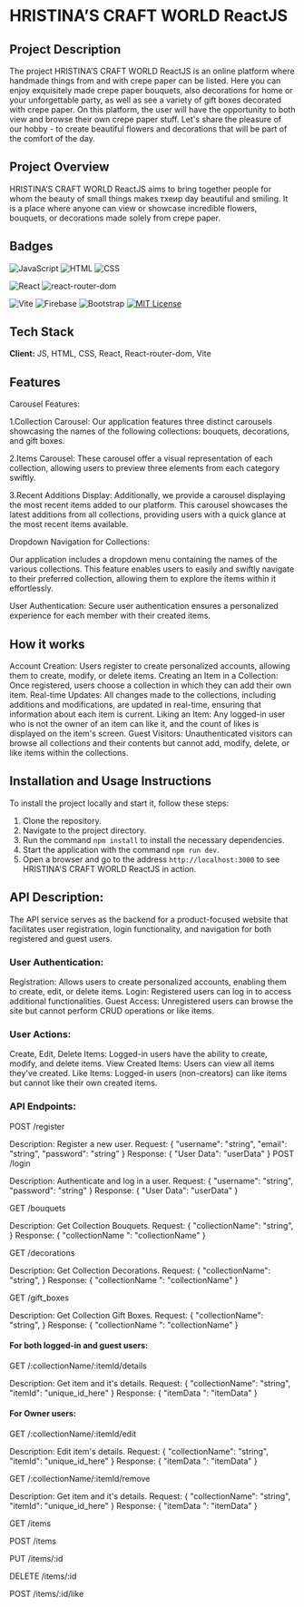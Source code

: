
# HRISTINA’S CRAFT WORLD ReactJS

## Project Description


The project HRISTINA’S CRAFT WORLD ReactJS is an online platform where handmade things from and with crepe paper can be listed. Here you can enjoy exquisitely made crepe paper bouquets, also decorations for home or your unforgettable party, as well as see a variety of gift boxes decorated with crepe paper. On this platform, the user will have the opportunity to both view and browse their own crepe paper stuff. Let's share the pleasure of our hobby - to create beautiful flowers and decorations that will be part of the comfort of the day.


## Project Overview

HRISTINA’S CRAFT WORLD ReactJS aims to bring together people for whom the beauty of small things makes тхеир day beautiful and smiling. It is a place where anyone can view or showcase incredible flowers, bouquets, or decorations made solely from crepe paper.


## Badges


![JavaScript](https://img.shields.io/badge/-JavaScript-F7DF1E?style=flat&logo=javascript&logoColor=black)
![HTML](https://img.shields.io/badge/HTML-Language-blue)
![CSS](https://img.shields.io/badge/CSS-Styles-orange)

![React](https://img.shields.io/badge/React-Library-blue)
![react-router-dom](https://img.shields.io/badge/react--router--dom-Library-red)

![Vite](https://img.shields.io/badge/Vite-Tool-yellow)
![Firebase](https://img.shields.io/badge/Firebase-Platform-orange)
![Bootstrap](https://img.shields.io/badge/Bootstrap-Framework-purple)
[![MIT License](https://img.shields.io/badge/License-MIT-green.svg)](https://choosealicense.com/licenses/mit/)


## Tech Stack

**Client:** 
JS, HTML, CSS, React, React-router-dom, Vite


## Features

Carousel Features:

1.Collection Carousel:
Our application features three distinct carousels showcasing the names of the following collections: bouquets, decorations, and gift boxes.

2.Items Carousel:
These carousel offer a visual representation of each collection, allowing users to preview three elements from each category swiftly.

3.Recent Additions Display:
Additionally, we provide a carousel displaying the most recent items added to our platform. This carousel showcases the latest additions from all collections, providing users with a quick glance at the most recent items available.

Dropdown Navigation for Collections:

Our application includes a dropdown menu containing the names of the various collections. This feature enables users to easily and swiftly navigate to their preferred collection, allowing them to explore the items within it effortlessly.

User Authentication: 
Secure user authentication ensures a personalized experience for each member with their created items.


## How it works

Account Creation: Users register to create personalized accounts, allowing them to create, modify, or delete items.
Creating an Item in a Collection: Once registered, users choose a collection in which they can add their own item.
Real-time Updates: All changes made to the collections, including additions and modifications, are updated in real-time, ensuring that information about each item is current.
Liking an Item: Any logged-in user who is not the owner of an item can like it, and the count of likes is displayed on the item's screen.
Guest Visitors: Unauthenticated visitors can browse all collections and their contents but cannot add, modify, delete, or like items within the collections.


## Installation and Usage Instructions

To install the project locally and start it, follow these steps:

1. Clone the repository.
2. Navigate to the project directory.
3. Run the command `npm install` to install the necessary dependencies.
4. Start the application with the command `npm run dev`.
5. Open a browser and go to the address `http://localhost:3000` to see HRISTINA'S CRAFT WORLD ReactJS in action.

## API Description:

The API service serves as the backend for a product-focused website that facilitates user registration, login functionality, and navigation for both registered and guest users.

### User Authentication:

Registration: Allows users to create personalized accounts, enabling them to create, edit, or delete items.
Login: Registered users can log in to access additional functionalities.
Guest Access: Unregistered users can browse the site but cannot perform CRUD operations or like items.

### User Actions:

Create, Edit, Delete Items: Logged-in users have the ability to create, modify, and delete items.
View Created Items: Users can view all items they've created.
Like Items: Logged-in users (non-creators) can like items but cannot like their own created items.

### API Endpoints:

POST /register

Description: Register a new user.
Request:
{
    "username": "string",
    "email": "string",
    "password": "string"
}
Response:
{
    "User Data": "userData"
}
POST /login

Description: Authenticate and log in a user.
Request:
{
    "username": "string",
    "password": "string"
}
Response:
{
    "User Data": "userData"
}

GET /bouquets

Description: Get Collection Bouquets.
Request:
{
    "collectionName": "string",
}
Response:
{
    "collectionName ": "collectionName"
}

GET /decorations

Description: Get Collection Decorations.
Request:
{
    "collectionName": "string",
}
Response:
{
    "collectionName ": "collectionName"
}

GET /gift_boxes

Description: Get Collection Gift Boxes.
Request:
{
    "collectionName": "string",
}
Response:
{
    "collectionName ": "collectionName"
}

#### For both logged-in and guest users:

GET /:collectionName/:itemId/details

Description: Get item and it's details.
Request:
{
    "collectionName": "string",
    "itemId": "unique_id_here"
}
Response:
{
    "itemData ": "itemData"
}

#### For Owner users:

GET /:collectionName/:itemId/edit

Description: Edit item's details.
Request:
{
    "collectionName": "string",
    "itemId": "unique_id_here"
}
Response:
{
    "itemData ": "itemData"
}

GET /:collectionName/:itemId/remove

Description: Get item and it's details.
Request:
{
    "collectionName": "string",
    "itemId": "unique_id_here"
}
Response:
{
    "itemData ": "itemData"
}




GET /items <!-- Explanation: Retrieve all items (for both logged-in and guest users) -->

POST /items <!-- Explanation: Create a new item -->

PUT /items/:id <!-- Explanation: Update an existing item -->

DELETE /items/:id <!-- Explanation: Delete an item -->

POST /items/:id/like <!-- Explanation: Like an item -->

